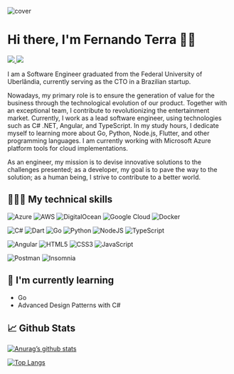 ![cover](https://github.com/fernandoterradev/fernandoterradev/assets/153857654/d910bf24-65b3-4183-8e42-ce5721a93d09)
  
# Hi there, I'm Fernando Terra 👋🏻

<a href="https://linkedin.com/in/fernando-terra/" target="_blank" rel="noreferrer">
  <img src="https://img.shields.io/badge/linkedin-%230077B5.svg?style=for-the-badge&logo=linkedin&logoColor=white" />
</a>
<a href="mailto:fernandoterradev@gmail.com">
  <img src="https://img.shields.io/badge/Gmail-D14836?style=for-the-badge&logo=gmail&logoColor=white" />
</a>

<br>

I am a Software Engineer graduated from the Federal University of Uberlândia, currently serving as the CTO in a Brazilian startup.

Nowadays, my primary role is to ensure the generation of value for the business through the technological evolution of our product. Together with an exceptional team, I contribute to revolutionizing the entertainment market. Currently, I work as a lead software engineer, using technologies such as C# .NET, Angular, and TypeScript. In my study hours, I dedicate myself to learning more about Go, Python, Node.js, Flutter, and other programming languages. I am currently working with Microsoft Azure platform tools for cloud implementations.

As an engineer, my mission is to devise innovative solutions to the challenges presented; as a developer, my goal is to pave the way to the solution; as a human being, I strive to contribute to a better world.

## 👨🏻‍💻 My technical skills

![Azure](https://img.shields.io/badge/azure-%230072C6.svg?style=for-the-badge&logo=microsoftazure&logoColor=white)
![AWS](https://img.shields.io/badge/AWS-%23FF9900.svg?style=for-the-badge&logo=amazon-aws&logoColor=white)
![DigitalOcean](https://img.shields.io/badge/DigitalOcean-%230167ff.svg?style=for-the-badge&logo=digitalOcean&logoColor=white)
![Google Cloud](https://img.shields.io/badge/GoogleCloud-%234285F4.svg?style=for-the-badge&logo=google-cloud&logoColor=white)
![Docker](https://img.shields.io/badge/docker-%230db7ed.svg?style=for-the-badge&logo=docker&logoColor=white)

![C#](https://img.shields.io/badge/c%23-%23239120.svg?style=for-the-badge&logo=csharp&logoColor=white)
![Dart](https://img.shields.io/badge/dart-%230175C2.svg?style=for-the-badge&logo=dart&logoColor=white)
![Go](https://img.shields.io/badge/go-%2300ADD8.svg?style=for-the-badge&logo=go&logoColor=white)
![Python](https://img.shields.io/badge/python-3670A0?style=for-the-badge&logo=python&logoColor=ffdd54)
![NodeJS](https://img.shields.io/badge/node.js-6DA55F?style=for-the-badge&logo=node.js&logoColor=white)
![TypeScript](https://img.shields.io/badge/typescript-%23007ACC.svg?style=for-the-badge&logo=typescript&logoColor=white)

![Angular](https://img.shields.io/badge/angular-%23DD0031.svg?style=for-the-badge&logo=angular&logoColor=white)
![HTML5](https://img.shields.io/badge/html5-%23E34F26.svg?style=for-the-badge&logo=html5&logoColor=white)
![CSS3](https://img.shields.io/badge/css3-%231572B6.svg?style=for-the-badge&logo=css3&logoColor=white)
![JavaScript](https://img.shields.io/badge/javascript-%23323330.svg?style=for-the-badge&logo=javascript&logoColor=%23F7DF1E)

![Postman](https://img.shields.io/badge/Postman-FF6C37?style=for-the-badge&logo=postman&logoColor=white)
![Insomnia](https://img.shields.io/badge/Insomnia-black?style=for-the-badge&logo=insomnia&logoColor=5849BE)

## 🌱 I'm currently learning

- Go
- Advanced Design Patterns with C#

## 📈 Github Stats

[![Anurag’s github stats](https://github-readme-stats.vercel.app/api?username=fernandoterra)](https://github.com/fernandoterra)

[![Top Langs](https://github-readme-stats.vercel.app/api/top-langs/?username=fernandoterra)](https://github.com/fernandoterra)

